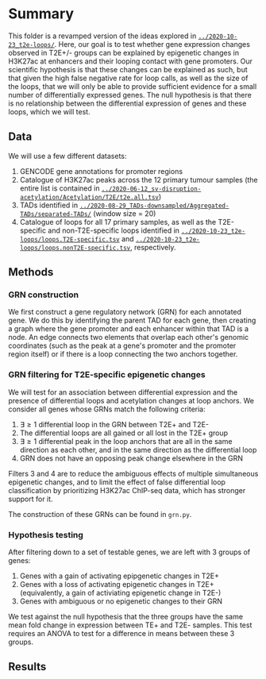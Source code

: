 # Summary

This folder is a revamped version of the ideas explored in [`../2020-10-23_t2e-loops/`](../2020-10-23_t2e-loops/).
Here, our goal is to test whether gene expression changes observed in T2E+/- groups can be explained by epigenetic changes in H3K27ac at enhancers and their looping contact with gene promoters.
Our scientific hypothesis is that these changes can be explained as such, but that given the high false negative rate for loop calls, as well as the size of the loops, that we will only be able to provide sufficient evidence for a small number of differentially expressed genes.
The null hypothesis is that there is no relationship between the differential expression of genes and these loops, which we will test.

## Data

We will use a few different datasets:

1. GENCODE gene annotations for promoter regions
2. Catalogue of H3K27ac peaks across the 12 primary tumour samples (the entire list is contained in [`../2020-06-12_sv-disruption-acetylation/Acetylation/T2E/t2e.all.tsv`](../2020-06-12_sv-disruption-acetylation/Acetylation/T2E/t2e.all.tsv))
3. TADs identified in [`../2020-08-29_TADs-downsampled/Aggregated-TADs/separated-TADs/`](../2020-08-29_TADs-downsampled/Aggregated-TADs/separated-TADs/) (window size = 20)
4. Catalogue of loops for all 17 primary samples, as well as the T2E-specific and non-T2E-specific loops identified in [`../2020-10-23_t2e-loops/loops.T2E-specific.tsv`](../2020-10-23_t2e-loops/loops.T2E-specific.tsv) and [`../2020-10-23_t2e-loops/loops.nonT2E-specific.tsv`](../2020-10-23_t2e-loops/loops.nonT2E-specific.tsv), respectively.

## Methods

### GRN construction

We first construct a gene regulatory network (GRN) for each annotated gene.
We do this by identifying the parent TAD for each gene, then creating a graph where the gene promoter and each enhancer within that TAD is a node.
An edge connects two elements that overlap each other's genomic coordinates (such as the peak at a gene's promoter and the promoter region itself) or if there is a loop connecting the two anchors together.

### GRN filtering for T2E-specific epigenetic changes

We will test for an association between differential expression and the presence of differential loops and acetylation changes at loop anchors.
We consider all genes whose GRNs match the following criteria:

1. $\exists \ge 1$ differential loop in the GRN between T2E+ and T2E-
2. The differential loops are all gained or all lost in the T2E+ group
3. $\exists \ge 1$ differential peak in the loop anchors that are all in the same direction as each other, and in the same direction as the differential loop
4. GRN does not have an opposing peak change elsewhere in the GRN

Filters 3 and 4 are to reduce the ambiguous effects of multiple simultaneous epigenetic changes, and to limit the effect of false differential loop classification by prioritizing H3K27ac ChIP-seq data, which has stronger support for it.

The construction of these GRNs can be found in `grn.py`.

### Hypothesis testing

After filtering down to a set of testable genes, we are left with 3 groups of genes:

1. Genes with a gain of activating epipgenetic changes in T2E+
2. Genes with a loss of activating epigenetic changes in T2E+ (equivalently, a gain of activiating epigenetic change in T2E-)
3. Genes with ambiguous or no epigenetic changes to their GRN

We test against the null hypothesis that the three groups have the same mean fold change in expression between TE+ and T2E- samples.
This test requires an ANOVA to test for a difference in means between these 3 groups.

## Results
